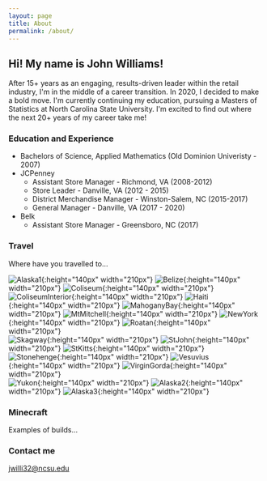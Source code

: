 ```yaml
---
layout: page
title: About
permalink: /about/
---
```


## Hi!  My name is John Williams!

After 15+ years as an engaging, results-driven leader within the retail industry, I'm in the middle of a career transition.  In 2020, I decided to make a bold move.  I'm currently continuing my education, pursuing a Masters of Statistics at North Carolina State University.  I'm excited to find out where the next 20+ years of my career take me!

### Education and Experience

* Bachelors of Science, Applied Mathematics (Old Dominion Univeristy - 2007)
* JCPenney
    - Assistant Store Manager - Richmond, VA (2008-2012)
    - Store Leader - Danville, VA (2012 - 2015)
    - District Merchandise Manager - Winston-Salem, NC (2015-2017)
    - General Manager - Danville, VA (2017 - 2020)
* Belk
    - Assistant Store Manager - Greensboro, NC (2017)

### Travel

Where have you travelled to...

![Alaska1](images/Alaska1.jpg){:height="140px" width="210px"} ![Belize](images/Belize.jpg){:height="140px" width="210px"} ![Coliseum](images/Coliseum.jpg){:height="140px" width="210px"}  
![ColiseumInterior](images/ColiseumInterior.jpg){:height="140px" width="210px"} ![Haiti](images/Haiti.jpg){:height="140px" width="210px"} ![MahoganyBay](images/MahoganyBay.jpg){:height="140px" width="210px"} 
![MtMitchell](images/MtMitchell.jpg){:height="140px" width="210px"} ![NewYork](images/NewYork.jpg){:height="140px" width="210px"} ![Roatan](images/Roatan.jpg){:height="140px" width="210px"}  
![Skagway](images/Skagway.jpg){:height="140px" width="210px"} ![StJohn](images/StJohn.jpg){:height="140px" width="210px"} ![StKitts](images/StKitts.jpg){:height="140px" width="210px"}  
![Stonehenge](images/Stonehenge.jpg){:height="140px" width="210px"} ![Vesuvius](images/Vesuvius.jpg){:height="140px" width="210px"} ![VirginGorda](images/VirginGorda.jpg){:height="140px" width="210px"}  
![Yukon](images/Yukon.jpg){:height="140px" width="210px"} ![Alaska2](images/Alaska2.jpg){:height="140px" width="210px"} ![Alaska3](images/Alaska3.jpg){:height="140px" width="210px"}

### Minecraft

Examples of builds...

### Contact me

[jwilli32@ncsu.edu](mailto:jwilli32@ncsu.edu)
